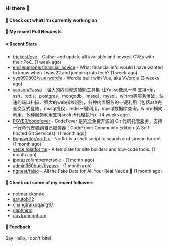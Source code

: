 ### Hi there 👋

#### 👷 Check out what I'm currently working on

#### 🔨 My recent Pull Requests


#### ⭐ Recent Stars

- [trickest/cve](https://github.com/trickest/cve) - Gather and update all available and newest CVEs with their PoC. (1 week ago)
- [emilepetrone/financial_advice](https://github.com/emilepetrone/financial_advice) - What financial info would I have wanted to know when I was 22 and jumping into tech? (1 week ago)
- [yyx990803/vue-wordle](https://github.com/yyx990803/vue-wordle) - Wordle built with Vue, aka VVordle (3 weeks ago)
- [sairson/Yasso](https://github.com/sairson/Yasso) - 强大的内网渗透辅助工具集-让Yasso像风一样 支持rdp，ssh，redis，postgres，mongodb，mssql，mysql，winrm等服务爆破，快速的端口扫描，强大的web指纹识别，各种内置服务的一键利用（包括ssh完全交互式登陆，mssql提权，redis一键利用，mysql数据库查询，winrm横向利用，多种服务利用支持socks5代理执行） (4 weeks ago)
- [PGYER/codefever](https://github.com/PGYER/codefever) - CodeFever 是完全免费开源的 Git 代码托管服务，支持一行命令安装到自己服务器！CodeFever Community Edition (A Self-hosted Git Services)! (1 month ago)
- [Bugswriter/notflix](https://github.com/Bugswriter/notflix) - Notflix is a shell script to search and stream torrent. (1 month ago)
- [vercel/platforms](https://github.com/vercel/platforms) - A template for site builders and low-code tools. (1 month ago)
- [jpetazzo/ampernetacle](https://github.com/jpetazzo/ampernetacle) -  (1 month ago)
- [admin360bug/bypass](https://github.com/admin360bug/bypass) -  (1 month ago)
- [ngneat/falso](https://github.com/ngneat/falso) - All the Fake Data for All Your Real Needs 🙂 (1 month ago)

#### 👯 Check out some of my recent followers

- [notmariekondo](https://github.com/notmariekondo)
- [sarutobi12](https://github.com/sarutobi12)
- [changtraixuqang97](https://github.com/changtraixuqang97)
- [daphnetd](https://github.com/daphnetd)
- [duytruongpham](https://github.com/duytruongpham)

#### 💬 Feedback

Say Hello, I don't bite!